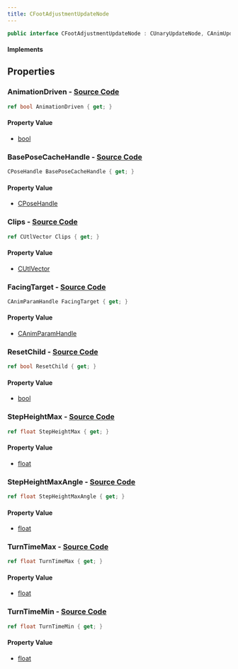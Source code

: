 ```yaml
---
title: CFootAdjustmentUpdateNode
---
```


```csharp
public interface CFootAdjustmentUpdateNode : CUnaryUpdateNode, CAnimUpdateNodeBase, ISchemaClass<CAnimUpdateNodeBase>, ISchemaClass<CUnaryUpdateNode>, ISchemaClass<CFootAdjustmentUpdateNode>, ISchemaField, ISchemaClass, INativeHandle
```

#### Implements

## Properties

### **AnimationDriven** - [Source Code](https://github.com/swiftly-solution/swiftlys2/blob/main/managed/src/SwiftlyS2.Generated/Schemas/Interfaces/CFootAdjustmentUpdateNode.cs#L33)

```csharp
ref bool AnimationDriven { get; }
```

#### Property Value

- [bool](https://learn.microsoft.com/dotnet/api/system.boolean)

### **BasePoseCacheHandle** - [Source Code](https://github.com/swiftly-solution/swiftlys2/blob/main/managed/src/SwiftlyS2.Generated/Schemas/Interfaces/CFootAdjustmentUpdateNode.cs#L19)

```csharp
CPoseHandle BasePoseCacheHandle { get; }
```

#### Property Value

- [CPoseHandle](/docs/api/shared/schemadefinitions/cposehandle)

### **Clips** - [Source Code](https://github.com/swiftly-solution/swiftlys2/blob/main/managed/src/SwiftlyS2.Generated/Schemas/Interfaces/CFootAdjustmentUpdateNode.cs#L17)

```csharp
ref CUtlVector Clips { get; }
```

#### Property Value

- [CUtlVector](/docs/api/)

### **FacingTarget** - [Source Code](https://github.com/swiftly-solution/swiftlys2/blob/main/managed/src/SwiftlyS2.Generated/Schemas/Interfaces/CFootAdjustmentUpdateNode.cs#L21)

```csharp
CAnimParamHandle FacingTarget { get; }
```

#### Property Value

- [CAnimParamHandle](/docs/api/shared/schemadefinitions/canimparamhandle)

### **ResetChild** - [Source Code](https://github.com/swiftly-solution/swiftlys2/blob/main/managed/src/SwiftlyS2.Generated/Schemas/Interfaces/CFootAdjustmentUpdateNode.cs#L31)

```csharp
ref bool ResetChild { get; }
```

#### Property Value

- [bool](https://learn.microsoft.com/dotnet/api/system.boolean)

### **StepHeightMax** - [Source Code](https://github.com/swiftly-solution/swiftlys2/blob/main/managed/src/SwiftlyS2.Generated/Schemas/Interfaces/CFootAdjustmentUpdateNode.cs#L27)

```csharp
ref float StepHeightMax { get; }
```

#### Property Value

- [float](https://learn.microsoft.com/dotnet/api/system.single)

### **StepHeightMaxAngle** - [Source Code](https://github.com/swiftly-solution/swiftlys2/blob/main/managed/src/SwiftlyS2.Generated/Schemas/Interfaces/CFootAdjustmentUpdateNode.cs#L29)

```csharp
ref float StepHeightMaxAngle { get; }
```

#### Property Value

- [float](https://learn.microsoft.com/dotnet/api/system.single)

### **TurnTimeMax** - [Source Code](https://github.com/swiftly-solution/swiftlys2/blob/main/managed/src/SwiftlyS2.Generated/Schemas/Interfaces/CFootAdjustmentUpdateNode.cs#L25)

```csharp
ref float TurnTimeMax { get; }
```

#### Property Value

- [float](https://learn.microsoft.com/dotnet/api/system.single)

### **TurnTimeMin** - [Source Code](https://github.com/swiftly-solution/swiftlys2/blob/main/managed/src/SwiftlyS2.Generated/Schemas/Interfaces/CFootAdjustmentUpdateNode.cs#L23)

```csharp
ref float TurnTimeMin { get; }
```

#### Property Value

- [float](https://learn.microsoft.com/dotnet/api/system.single)


